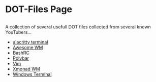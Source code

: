 

# DOT-Files Page
##
  A collection of several usefull DOT files collected from several known YouTubers...
 - [alacritty terminal](https://github.com/alacritty/alacritty)
 - [Awesome WM](https://awesomewm.org/)
 - BashRC
 - [Polybar](https://polybar.github.io/)
 - [Vim](https://github.com/vim/vim)
 - [Xmonad WM](https://xmonad.org/)
 - [Windows Terminal](https://github.com/Microsoft/Terminal)

